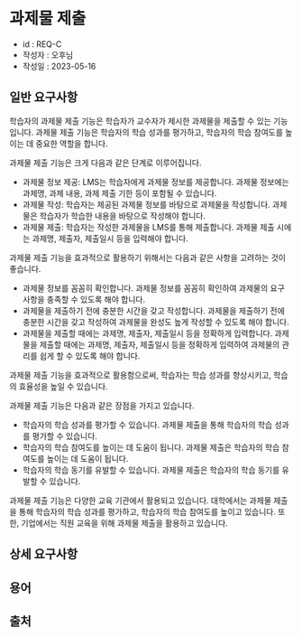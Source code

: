 # 과제물 제출

- id : REQ-C
- 작성자 : 오후님
- 작성일 : 2023-05-16

## 일반 요구사항
학습자의 과제물 제출 기능은 학습자가 교수자가 제시한 과제물을 제출할 수 있는 기능입니다. 과제물 제출 기능은 학습자의 학습 성과를 평가하고, 학습자의 학습 참여도를 높이는 데 중요한 역할을 합니다.

과제물 제출 기능은 크게 다음과 같은 단계로 이루어집니다.

- 과제물 정보 제공: LMS는 학습자에게 과제물 정보를 제공합니다. 과제물 정보에는 과제명, 과제 내용, 과제 제출 기한 등이 포함될 수 있습니다.
-  과제물 작성: 학습자는 제공된 과제물 정보를 바탕으로 과제물을 작성합니다. 과제물은 학습자가 학습한 내용을 바탕으로 작성해야 합니다.
-  과제물 제출: 학습자는 작성한 과제물을 LMS를 통해 제출합니다. 과제물 제출 시에는 과제명, 제출자, 제출일시 등을 입력해야 합니다.

과제물 제출 기능을 효과적으로 활용하기 위해서는 다음과 같은 사항을 고려하는 것이 좋습니다.

- 과제물 정보를 꼼꼼히 확인합니다. 과제물 정보를 꼼꼼히 확인하여 과제물의 요구 사항을 충족할 수 있도록 해야 합니다.
- 과제물을 제출하기 전에 충분한 시간을 갖고 작성합니다. 과제물을 제출하기 전에 충분한 시간을 갖고 작성하여 과제물을 완성도 높게 작성할 수 있도록 해야 합니다.
- 과제물을 제출할 때에는 과제명, 제출자, 제출일시 등을 정확하게 입력합니다. 과제물을 제출할 때에는 과제명, 제출자, 제출일시 등을 정확하게 입력하여 과제물의 관리를 쉽게 할 수 있도록 해야 합니다.

과제물 제출 기능을 효과적으로 활용함으로써, 학습자는 학습 성과를 향상시키고, 학습의 효율성을 높일 수 있습니다.

과제물 제출 기능은 다음과 같은 장점을 가지고 있습니다.

- 학습자의 학습 성과를 평가할 수 있습니다. 과제물 제출을 통해 학습자의 학습 성과를 평가할 수 있습니다.
- 학습자의 학습 참여도를 높이는 데 도움이 됩니다. 과제물 제출은 학습자의 학습 참여도를 높이는 데 도움이 됩니다.
- 학습자의 학습 동기를 유발할 수 있습니다. 과제물 제출은 학습자의 학습 동기를 유발할 수 있습니다.

과제물 제출 기능은 다양한 교육 기관에서 활용되고 있습니다. 대학에서는 과제물 제출을 통해 학습자의 학습 성과를 평가하고, 학습자의 학습 참여도를 높이고 있습니다. 또한, 기업에서는 직원 교육을 위해 과제물 제출을 활용하고 있습니다.

## 상세 요구사항


## 용어 


## 출처 



